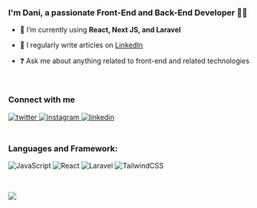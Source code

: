 ### <div>I'm Dani, a passionate Front-End and Back-End Developer 👨‍💻</div>  
  
  
- 🌱 I’m currently using **React, Next JS, and Laravel**
  

- 📝 I regularly write articles on [LinkedIn]([https://linkedin.com/in/dani-aprilyanto])


- ❓ Ask me about anything related to front-end and related technologies  
  

<br />

### Connect with me  

<div>

<a href="https://x.com/dani_tsx" target="_blank">
<img src=https://img.shields.io/badge/twitter-%2300acee.svg?&style=for-the-badge&logo=twitter&logoColor=white alt=twitter style="margin-bottom: 5px;" />
</a>

<a href="https://instagram.com/dann.dev" target="_blank">
<img src=https://img.shields.io/badge/instagram-%23000000.svg?&style=for-the-badge&logo=instagram&logoColor=white alt=instagram style="margin-bottom: 5px;" />
</a>  

<a href="https://linkedin.com/in/dani-aprilyanto" target="_blank">
<img src=https://img.shields.io/badge/linkedin-%231E77B5.svg?&style=for-the-badge&logo=linkedin&logoColor=white alt=linkedin style="margin-bottom: 5px;" />
</a>

</div>  

<br/>  

### Languages and Framework:

![JavaScript](https://img.shields.io/badge/javascript-%23323330.svg?style=for-the-badge&logo=javascript&logoColor=%23F7DF1E)
![React](https://img.shields.io/badge/react-%2320232a.svg?style=for-the-badge&logo=react&logoColor=%2361DAFB)
![Laravel](https://img.shields.io/badge/laravel-%23FF2D20.svg?style=for-the-badge&logo=laravel&logoColor=white)
![TailwindCSS](https://img.shields.io/badge/tailwindcss-%2338B2AC.svg?style=for-the-badge&logo=tailwind-css&logoColor=white)

<br />

<div>
  
![](http://github-profile-summary-cards.vercel.app/api/cards/profile-details?username=danisec&theme=github_dark)
  
</div>

